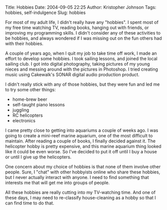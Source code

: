 Title: Hobbies
Date: 2004-09-05 22:25
Author: Kristopher Johnson
Tags: hobbies, self-indulgence 
Slug: hobbies

For most of my adult life, I didn't really have any "hobbies". I spent
most of my free time watching TV, reading books, hanging out with
friends, or improving my programming skills. I didn't consider any of
these activities to be hobbies, and always wondered if I was missing out
on the fun others had with their hobbies.

A couple of years ago, when I quit my job to take time off work, I made
an effort to develop some hobbies. I took sailing lessons, and joined
the local sailing club. I got into digital photography, taking pictures
of my young nieces and messing around with the pictures in Photoshop. I
tried creating music using Cakewalk's SONAR digital audio production
product.

I didn't really stick with any of those hobbies, but they were fun and
led me to try some other things:

-   home-brew beer
-   self-taught piano lessons
-   juggling
-   RC helicopters
-   electronics

I came pretty close to getting into aquariums a couple of weeks ago. I
was going to create a mini-reef marine aquarium, one of the most
difficult to maintain. After reading a couple of books, I finally
decided against it. The helicopter hobby is pretty expensive, and this
marine aquarium thing looked like it could be even worse. So I've
decided to put it off until I buy a house or until I give up the
helicopters.

One concern about my choice of hobbies is that none of them involve
other people. Sure, I "chat" with other hobbyists online who share these
hobbies, but I never actually interact with anyone. I need to find
something that interests me that will get me into groups of people.

All these hobbies are really cutting into my TV-watching time. And one
of these days, I may need to re-classify house-cleaning as a hobby so
that I can find time to do that.


